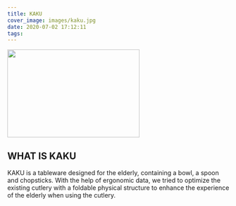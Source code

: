 ```yaml
---
title: KAKU
cover_image: images/kaku.jpg
date: 2020-07-02 17:12:11
tags:
---
```

<img style="margin: auto;" src="https://s2.loli.net/2022/01/12/pLkD2oPaKFNtbQy.jpg" width = "300" height = "200">


## WHAT IS KAKU

KAKU is a tableware designed for the elderly, containing a bowl, a spoon and chopsticks. With the help of ergonomic data, we tried to optimize the existing cutlery with a foldable physical structure to enhance the experience of the elderly when using the cutlery.


